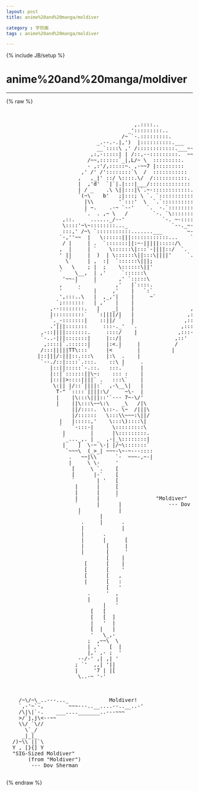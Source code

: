 ```yaml
---
layout: post
title: anime%20and%20manga/moldiver
category : 字符画
tags : anime%20and%20manga/moldiver
---
```

{% include JB/setup %}
# anime%20and%20manga/moldiver
---
{% raw %}
<pre>


                                         ,.::::..
                                       _&#039;:::::::::..
                                     /~ `-.:::::::::.
                             _.--.-.|,&#039;)  |::::::::::.___
                             __`::::\ ,&#039; /::::::::::::.___~-.
                           ,:,-:::::| | /::,--:::::::::.  ~~~~--. 
                          /~~,::::::`_|,L/~ \  :::::::::.        ~-
                          - ,:&#039;/,:::::~. ,-~~7 |:::::::::
                        ,&#039; /&#039; /&#039;::::::::`\  /  :::::::::::
                       ,   ,_|&#039; ::/ \::::.\/  /:::::::::::.
                       |  ,&#039;d&#039;  `|`|.|:::|___/:::::::::::::
                       | / _    .\ \||:::|\`.~-::::::::::::.
                       `(~\    b&#039;   ;|:::; \ `. `:::::::::::
                         |\\        &#039;`:::&#039;  \  `.`:::::::::::
                         | ~.    .-~ `--&#039;    `.  -.`::::::::::
                         `.  . ,~ \   /        `-. `\:::::::::.
                  ,::.     ......_/--&#039;            `-. ~-:::::::
                  \::::&#039;~\~::::::::..._              `--._~-:::.
                  :::,&#039; /~\ `:::::::::::.......___        ~-.~-____.
                 `-,&#039;&#039;~~  |   \::::::|||::::::::::::...    `::::::   
                  / |     | .  `:::::::||:~-|||||:::::/\    `:::::.
                 ,  |     | `    \::::::\|:::`-||||::/  `.   ::::::
                 &#039; ||     |  )  | \::::::\||:::\||||&#039;     `. ::::::
                   \`     | ,  :|  `::::::\|||;              ::::::
                 \   \    ; |  ;    \::::::\||&#039;              :::::: 
                 `    \__,  | ,&#039;     `::::::\                ::::::
                  &#039;~~-|     |       ,&#039; `:::::\               ::::::
                 ,    `.    `      ,&#039;   |`::::.              :::::&#039;
                 &#039;     `    |     ,&#039;    |   `:`              ;::::
                 &#039;,:::..\   |  ,_,&#039;|    |     ~`             :::::
                `;:::::::   | ,&#039;   |    |                   ,::::&#039;
              ,--::::::::.   |    _|    |                  ,:::::
              |::::::::::`   `:||||/|   |                 ,:::::&#039;
              `._-:::::::|    ::||/ `   |                ,:::::&#039;
              .&#039;|||:::::::     :::-._&#039;  `.              ,:::::&#039;
           ,-::||||:::::::.     ::::/    |             ,:::-~
           `-..-|||:::::::|     |::/|                 ,::&#039;
            ,::::|`.::::::|     |:&lt;.|     |           /  
           /:::|||||TT\:::`     |&lt;  `     |          | 
          |::|||/:|||::.:::\    |:\  .    |
           `--./::|::::`.:::.    ::\ |     .
              |::||:::::`-.::.   :::.`     |
              |::|`::::::||\~:    ::: :    |
              |::||&gt;::::||||` .   :::\`    |
               \:|| |/::`||||:`  ,-\__\|   |
                T-&quot; `::::`||||:\/     ~\-  |
                |    |\:::\|||::&#039;`--- 7~-\/&#039;
                |    ||\:::\~~\:\    _\   /|\
                     ||/::::.  \::-. \~  /|||\
                     |/::::::   \:::\\~~~:\||/
                 |   |:::::,&#039;    \:::\)::::\|
                 `   `-:::-|      \:::::::::\
                  |        |      |\:::::::::.
                  `_..._,. | _  ,-|_\::::::::|
                  |    ]  \-~ \-| |/~\:::::::`
                   `~~~\  (_&gt;_| ~~~-\~-~---::::
                    .   ~~|\\      `-  ~~~-,~-| 
                    |     \ \-     &#039;
                     [     \ `.    [
                     [      |-`    [
                     `       | &#039;   [
                      |      |     [
                      |      |     |
                      |      |     `            &quot;Moldiver&quot;
                      `      |      |               --- Dov Sherman
                       |            |
                       `      |
                        .     |      .
                        |            |
                        |      .       
                        |      |      [
                        |       [     |
                        |       [     &#039;
                                [    |
                         [      [    |
                         [      [    &#039;
                         [      [   ,
                         |      [   :
                                [   &#039;
                          .     &#039;  , 
                          |        |
                               |   &#039;
                           [   [    
                           [   [  ]
                           |   &#039;  |
                           [  |   |
                           &#039;   \_,-
                          ;  ,~~\  \
                          | ,&#039;   [  |
                          |,&#039; ,- ;  &#039;
                       --/-&#039; ,| ,| &#039;
                      ; `&#039;  ,,| &#039;||
                      |     &#039;7 | |[
                       \..-~ &#039;-&#039;



    /~\/~\_..---..._             Moldiver!
    `,-&#039;~`-,        ~~~---..__....--..__..-&#039;
    /\|\|`-.    ___...._______..---~~~
    &gt;/`j,j\&lt;--~~
    \\/ `\//
      \`_/
     _|_|_
  /)~\\ ||`\
  Y , [}{] Y
  &quot;SIG-Sized Moldiver&quot;
       (from &quot;Moldiver&quot;)
        --- Dov Sherman
 </pre>
{% endraw %}
